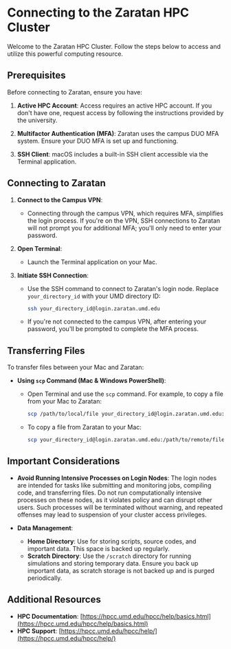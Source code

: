 # Connecting to the Zaratan HPC Cluster

Welcome to the Zaratan HPC Cluster. Follow the steps below to access and utilize this powerful computing resource.

## Prerequisites

Before connecting to Zaratan, ensure you have:

1. **Active HPC Account**: Access requires an active HPC account. If you don't have one, request access by following the instructions provided by the university.

2. **Multifactor Authentication (MFA)**: Zaratan uses the campus DUO MFA system. Ensure your DUO MFA is set up and functioning.

3. **SSH Client**: macOS includes a built-in SSH client accessible via the Terminal application.

## Connecting to Zaratan

1. **Connect to the Campus VPN**:
   - Connecting through the campus VPN, which requires MFA, simplifies the login process. If you're on the VPN, SSH connections to Zaratan will not prompt you for additional MFA; you'll only need to enter your password.

2. **Open Terminal**:
   - Launch the Terminal application on your Mac.

3. **Initiate SSH Connection**:
   - Use the SSH command to connect to Zaratan's login node. Replace `your_directory_id` with your UMD directory ID:

     ```bash
     ssh your_directory_id@login.zaratan.umd.edu
     ```

   - If you're not connected to the campus VPN, after entering your password, you'll be prompted to complete the MFA process.

## Transferring Files

To transfer files between your Mac and Zaratan:

- **Using `scp` Command (Mac & Windows PowerShell)**:
  - Open Terminal and use the `scp` command. For example, to copy a file from your Mac to Zaratan:

    ```bash
    scp /path/to/local/file your_directory_id@login.zaratan.umd.edu:/path/to/remote/directory
    ```

  - To copy a file from Zaratan to your Mac:

    ```bash
    scp your_directory_id@login.zaratan.umd.edu:/path/to/remote/file /path/to/local/directory
    ```

## Important Considerations

- **Avoid Running Intensive Processes on Login Nodes**: The login nodes are intended for tasks like submitting and monitoring jobs, compiling code, and transferring files. Do not run computationally intensive processes on these nodes, as it violates policy and can disrupt other users. Such processes will be terminated without warning, and repeated offenses may lead to suspension of your cluster access privileges.

- **Data Management**:
  - **Home Directory**: Use for storing scripts, source codes, and important data. This space is backed up regularly.
  - **Scratch Directory**: Use the `/scratch` directory for running simulations and storing temporary data. Ensure you back up important data, as scratch storage is not backed up and is purged periodically.

## Additional Resources

- **HPC Documentation**: [https://hpcc.umd.edu/hpcc/help/basics.html](https://hpcc.umd.edu/hpcc/help/basics.html)
- **HPC Support**: [https://hpcc.umd.edu/hpcc/help/](https://hpcc.umd.edu/hpcc/help/)